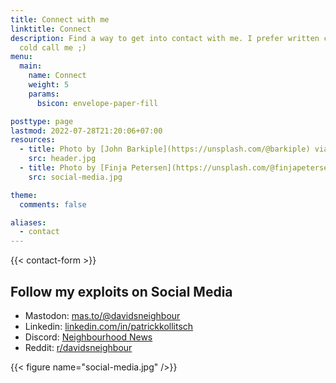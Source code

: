 ```yaml
---
title: Connect with me
linktitle: Connect
description: Find a way to get into contact with me. I prefer written contact before you
  cold call me ;)
menu:
  main:
    name: Connect
    weight: 5
    params:
      bsicon: envelope-paper-fill

posttype: page
lastmod: 2022-07-28T21:20:06+07:00
resources:
  - title: Photo by [John Barkiple](https://unsplash.com/@barkiple) via [Unsplash](https://unsplash.com/)
    src: header.jpg
  - title: Photo by [Finja Petersen](https://unsplash.com/@finjapetersen) via [Unsplash](https://unsplash.com/)
    src: social-media.jpg

theme:
  comments: false

aliases:
  - contact
---
```


{{< contact-form >}}

## Follow my exploits on Social Media

*   Mastodon: [mas.to/@davidsneighbour](https://mas.to/@davidsneighbour)
*   Linkedin: [linkedin.com/in/patrickkollitsch](https://www.linkedin.com/in/patrickkollitsch)
*   Discord: [Neighbourhood News](https://discord.gg/Jw4J6hNAyu)
*   Reddit: [r/davidsneighbour](https://www.reddit.com/r/davidsneighbour/)

{{< figure name="social-media.jpg" />}}
